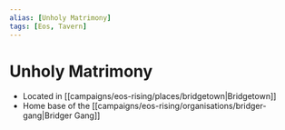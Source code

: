 ```yaml
---
alias: [Unholy Matrimony]
tags: [Eos, Tavern]
---
```


# Unholy Matrimony

- Located in [[campaigns/eos-rising/places/bridgetown|Bridgetown]]
- Home base of the [[campaigns/eos-rising/organisations/bridger-gang|Bridger Gang]]
